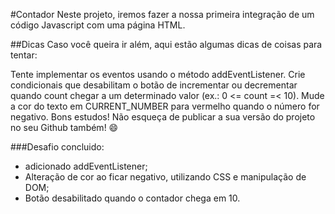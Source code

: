 #Contador
Neste projeto, iremos fazer a nossa primeira integração de um código Javascript com uma página HTML.

##Dicas
Caso você queira ir além, aqui estão algumas dicas de coisas para tentar:

Tente implementar os eventos usando o método addEventListener.
Crie condicionais que desabilitam o botão de incrementar ou decrementar quando count chegar a um determinado valor (ex.: 0 <= count =< 10).
Mude a cor do texto em CURRENT_NUMBER para vermelho quando o número for negativo.
Bons estudos!
Não esqueça de publicar a sua versão do projeto no seu Github também! 😄

###Desafio concluido:
- adicionado addEventListener;
- Alteração de cor ao ficar negativo, utilizando CSS e manipulação de DOM;
- Botão desabilitado quando o contador chega em 10.
